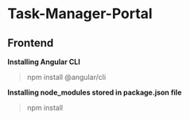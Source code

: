 # Task-Manager-Portal

## Frontend

**Installing Angular CLI**

>npm install @angular/cli


**Installing node_modules stored in package.json file**

>npm install
